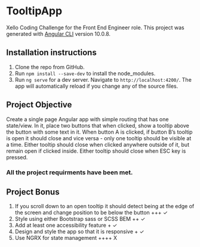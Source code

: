 # TooltipApp

Xello Coding Challenge for the Front End Engineer role. This project was generated with [Angular CLI](https://github.com/angular/angular-cli) version 10.0.8.

## Installation instructions

1) Clone the repo from GitHub.
2) Run `npm install --save-dev` to install the node_modules.
3) Run `ng serve` for a dev server. Navigate to `http://localhost:4200/`. The app will automatically reload if you change any of the source files.

## Project Objective 

Create a single page Angular app with simple routing that has one state/view. In it, place two buttons that when clicked, show a tooltip above the button with some text in it.
When button A is clicked, if button B’s tooltip is open it should close and vice versa - only one tooltip should be visible at a time. Either tooltip should close when clicked anywhere outside of it, but remain open if clicked inside. Either tooltip should close when ESC key is pressed.

### All the project requirments have been met.

## Project Bonus

1. If you scroll down to an open tooltip it should detect being at the edge of the screen and change position to be below the button +++ ✓
2. Style using either Bootstrap sass or SCSS BEM ++ ✓
3. Add at least one accessibility feature + ✓
4. Design and style the app so that it is responsive + ✓
5. Use NGRX for state management ++++ X
